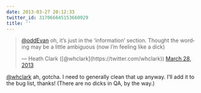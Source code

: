 ```yaml
---
date: 2013-03-27 20:12:33
twitter_id: 317066645153660929
title: ''
---
```


<blockquote class="twitter-tweet"><p lang="en" dir="ltr"><a href="https://twitter.com/oddEvan?ref_src=twsrc%5Etfw">@oddEvan</a> oh, it’s just in the ‘information’ section. Thought the wording may be a little ambiguous (now I’m feeling like a dick)</p>&mdash; Heath Clark ([@whclark](https://twitter.com/whclark)) <a href="https://twitter.com/whclark/status/317064767116279809?ref_src=twsrc%5Etfw">March 28, 2013</a></blockquote>
<script async src="https://platform.twitter.com/widgets.js" charset="utf-8"></script>

[@whclark](https://twitter.com/whclark) ah, gotcha. I need to generally clean that up anyway. I’ll add it to the bug list, thanks! (There are no dicks in QA, by the way.)
